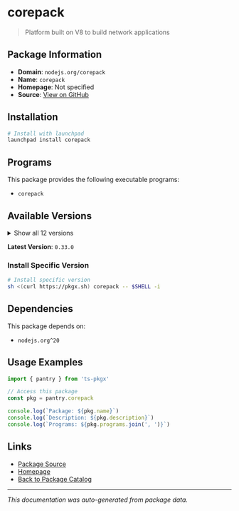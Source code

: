 # corepack

> Platform built on V8 to build network applications

## Package Information

- **Domain**: `nodejs.org/corepack`
- **Name**: `corepack`
- **Homepage**: Not specified
- **Source**: [View on GitHub](https://github.com/pkgxdev/pantry/tree/main/projects/nodejs.org/corepack/package.yml)

## Installation

```bash
# Install with launchpad
launchpad install corepack
```

## Programs

This package provides the following executable programs:

- `corepack`

## Available Versions

<details>
<summary>Show all 12 versions</summary>

- `0.33.0`, `0.32.0`, `0.31.0`, `0.30.0`, `0.29.4`
- `0.29.3`, `0.29.2`, `0.28.2`, `0.28.1`, `0.28.0`
- `0.27.0`, `0.26.0`

</details>

**Latest Version**: `0.33.0`

### Install Specific Version

```bash
# Install specific version
sh <(curl https://pkgx.sh) corepack -- $SHELL -i
```

## Dependencies

This package depends on:

- `nodejs.org^20`

## Usage Examples

```typescript
import { pantry } from 'ts-pkgx'

// Access this package
const pkg = pantry.corepack

console.log(`Package: ${pkg.name}`)
console.log(`Description: ${pkg.description}`)
console.log(`Programs: ${pkg.programs.join(', ')}`)
```

## Links

- [Package Source](https://github.com/pkgxdev/pantry/tree/main/projects/nodejs.org/corepack/package.yml)
- [Homepage](#)
- [Back to Package Catalog](../../../package-catalog.md)

---

*This documentation was auto-generated from package data.*
